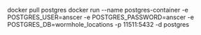 docker pull postgres
docker run --name postgres-container -e POSTGRES_USER=anscer -e POSTGRES_PASSWORD=anscer -e POSTGRES_DB=wormhole_locations -p 11511:5432 -d postgres
